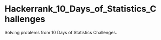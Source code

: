 # Hackerrank_10_Days_of_Statistics_Challenges
Solving problems from 10 Days of Statistics Challenges.
